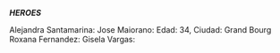 *****HEROES*****

Alejandra Santamarina:
Jose Maiorano: Edad: 34, Ciudad: Grand Bourg
Roxana Fernandez:
Gisela Vargas: